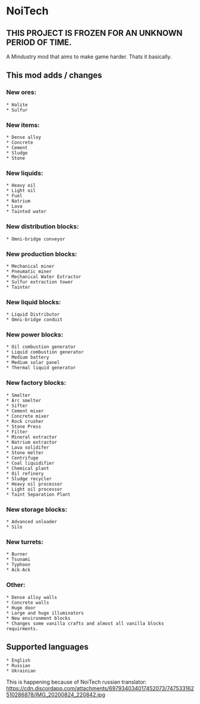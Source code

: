 # NoiTech

## THIS PROJECT IS FROZEN FOR AN UNKNOWN PERIOD OF TIME.

A Mindustry mod that aims to make game harder.
Thats it basically.

## This mod adds / changes

### New ores:
	* Halite
	* Sulfur
### New items:
	* Dense alloy
	* Concrete
	* Cement
	* Sludge
	* Stone
### New liquids:
	* Heavy oil
	* Light oil
	* Fuel
	* Natrium
	* Lava
	* Tainted water
### New distribution blocks:
	* Omni-bridge conveyor
### New production blocks:
	* Mechanical miner
	* Pneumatic miner
	* Mechanical Water Extractor
	* Sulfur extraction tower
	* Tainter
### New liquid blocks:
	* Liquid Distributor
	* Omni-bridge conduit
### New power blocks:
	* Oil combustion generator
	* Liquid combustion generator
	* Medium battery
	* Medium solar panel
	* Thermal liquid generator
### New factory blocks:
	* Smelter
	* Arc smelter
	* Sifter
	* Cement mixer
	* Concrete mixer
	* Rock crusher
	* Stone Press
	* Filter
	* Mineral extractor
	* Natrium extractor
	* Lava solidifer
	* Stone melter
	* Centrifuge
	* Coal liquidifier
	* Chemical plant
	* Oil refinery
	* Sludge recycler
	* Heavy oil processor
	* Light oil processor
	* Taint Separation Plant
### New storage blocks:
	* Advanced unloader
	* Silo
### New turrets:
	* Burner
	* Tsunami
	* Typhoon
	* Ack-Ack
### Other:
	* Dense alloy walls
	* Concrete walls
	* Huge door
	* Large and huge illuminators
	* New environment blocks
	* Changes some vanilla crafts and almost all vanilla blocks requirments.

## Supported languages
	* English
	* Russian
	* Ukrainian

This is happening because of NoiTech russian translator:
https://cdn.discordapp.com/attachments/697934034017452073/747533162510286878/IMG_20200824_220842.jpg